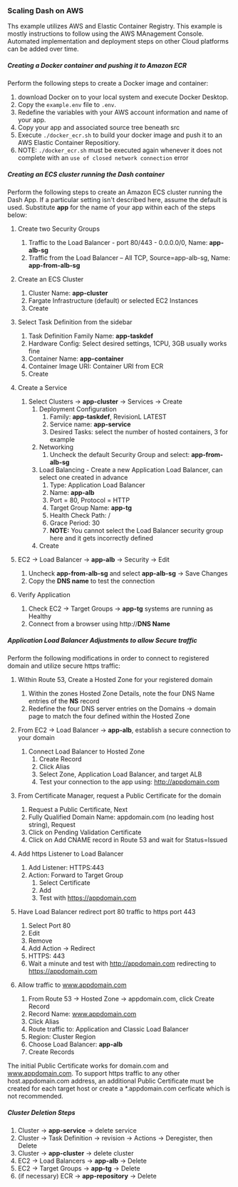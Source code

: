 ### Scaling Dash on AWS

Ths example utilizes AWS and Elastic Container Registry.  This example is mostly instructions to follow using the AWS MAnagement Console.  Automated implementation and deployment steps on other Cloud platforms can be added over time.

##### Creating a Docker container and pushing it to Amazon ECR

Perform the following steps to create a Docker image and container:

1.  download Docker on to your local system and execute Docker Desktop.
2.  Copy the `example.env` file to `.env`.
3.  Redefine the variables with your AWS account information and name of your app.
4.  Copy your app and associated source tree beneath src
5.  Execute `./docker_ecr.sh` to build your docker image and push it to an AWS Elastic Container Repositiory.
6.  NOTE: `./docker_ecr.sh` must be executed again whenever it does not complete with an `use of closed network connection` error

##### Creating an ECS cluster running the Dash container

Perform the following steps to create an Amazon ECS cluster running the Dash App.  If a particular setting isn't described here, assume the default is used.
Substitute **app** for the name of your app within each of the steps below:

1. Create two Security Groups 
   1. Traffic to the Load Balancer - port 80/443 - 0.0.0.0/0, Name: **app-alb-sg**
   2. Traffic from the Load Balancer – All TCP, Source=app-alb-sg, Name: **app-from-alb-sg**

2. Create an ECS Cluster
   1. Cluster Name: **app-cluster**
   2. Fargate Infrastructure (default) or selected EC2 Instances
   3. Create

3. Select Task Definition from the sidebar 
   1. Task Definition Family Name: **app-taskdef**
   2. Hardware Config: Select desired settings, 1CPU, 3GB usually works fine 
   3. Container Name: **app-container**
   4. Container Image URI: Container URI from ECR
   5. Create 
   
4. Create a Service 
   1. Select Clusters -> **app-cluster** -> Services -> Create 
      1. Deployment Configuration 
         1. Family: **app-taskdef**, RevisionL LATEST
         2. Service name: **app-service**
         3. Desired Tasks: select the number of hosted containers, 3 for example 
      2. Networking 
         1. Uncheck the default Security Group and select: **app-from-alb-sg**
      3. Load Balancing - Create a new Application Load Balancer, can select one created in advance 
         1. Type: Application Load Balancer 
         2. Name:  **app-alb**
         3. Port = 80, Protocol = HTTP 
         4. Target Group Name: **app-tg**
         5. Health Check Path: / 
         6. Grace Period: 30 
         7. **NOTE:** You cannot select the Load Balancer security group here and it gets incorrectly defined
      4. Create
         
5. EC2 -> Load Balancer -> **app-alb** -> Security -> Edit
   1. Uncheck **app-from-alb-sg** and select **app-alb-sg** -> Save Changes
   2. Copy the **DNS name** to test the connection
   
6. Verify Application 
   1. Check EC2 -> Target Groups -> **app-tg** systems are running as Healthy 
   2. Connect from a browser using http://**DNS Name**

##### Application Load Balancer Adjustments to allow Secure traffic

Perform the following modifications in order to connect to registered domain and utilize secure https traffic:

1. Within Route 53, Create a Hosted Zone for your registered domain
   1. Within the zones Hosted Zone Details, note the four DNS Name entries of the **NS** record
   2. Redefine the four DNS server entries on the Domains -> domain page to match the four defined within the Hosted Zone
   
2. From EC2 -> Load Balancer -> **app-alb**, establish a secure connection to your domain 
   1. Connect Load Balancer to Hosted Zone 
      1. Create Record 
      2. Click Alias 
      3. Select Zone, Application Load Balancer, and target ALB 
      4. Test your connection to the app using: http://appdomain.com
      
3. From Certificate Manager, request a Public Certificate for the domain
   1. Request a Public Certificate, Next
   2. Fully Qualified Domain Name: appdomain.com (no leading host string), Request 
   3. Click on Pending Validation Certificate 
   4. Click on Add CNAME record in Route 53 and wait for Status=Issued
   
4. Add https Listener to Load Balancer 
   1. Add Listener: HTTPS:443 
   2. Action: Forward to Target Group 
      1. Select Certificate 
      2. Add 
      3. Test with https://appdomain.com
      
5. Have Load Balancer redirect port 80 traffic to https port 443 
   1. Select Port 80 
   2. Edit 
   3. Remove
   4. Add Action -> Redirect 
   5. HTTPS: 443 
   6. Wait a minute and test with http://appdomain.com redirecting to https://appdomain.com
   
6. Allow traffic to www.appdomain.com
   1. From Route 53 -> Hosted Zone -> appdomain.com, click Create Record
   2. Record Name: www.appdomain.com
   3. Click Alias
   4. Route traffic to: Application and Classic Load Balancer
   5. Region: Cluster Region
   6. Choose Load Balancer: **app-alb**
   7. Create Records

The initial Public Certificate works for domain.com and www.appdomain.com.
To support https traffic to any other host.appdomain.com address, an additional Public Certificate must be created for 
each target host or create a *.appdomain.com cerficate which is not recommended.

##### Cluster Deletion Steps

1. Cluster -> **app-service** -> delete service
2. Cluster -> Task Definition -> revision -> Actions -> Deregister, then Delete
3. Cluster -> **app-cluster** -> delete cluster
4. EC2 -> Load Balancers -> **app-alb** -> Delete
5. EC2 -> Target Groups -> **app-tg** -> Delete
6. (if necessary) ECR -> **app-repository** -> Delete